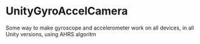 # UnityGyroAccelCamera
Some way to make gyroscope and accelerometer work on all devices, in all Unity versions, using AHRS algoritm
